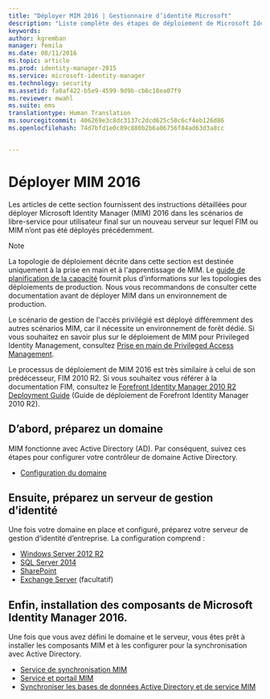 ```yaml
---
title: "Déployer MIM 2016 | Gestionnaire d’identité Microsoft"
description: "Liste complète des étapes de déploiement de Microsoft Identity Manager 2016, de la préparation de l’environnement à la configuration des portails."
keywords: 
author: kgremban
manager: femila
ms.date: 08/11/2016
ms.topic: article
ms.prod: identity-manager-2015
ms.service: microsoft-identity-manager
ms.technology: security
ms.assetid: fa0af422-b5e9-4599-9d9b-cb6c18ea07f9
ms.reviewer: mwahl
ms.suite: ems
translationtype: Human Translation
ms.sourcegitcommit: 406269e3c8dc3137c2dcd625c50c6cf4eb126d86
ms.openlocfilehash: 74d7bfd1e0c89c880b2b6a06756f84ad63d3a8cc


---
```


# Déployer MIM 2016
Les articles de cette section fournissent des instructions détaillées pour déployer Microsoft Identity Manager (MIM) 2016 dans les scénarios de libre-service pour utilisateur final sur un nouveau serveur sur lequel FIM ou MIM n’ont pas été déployés précédemment.

> [!NOTE]
> La topologie de déploiement décrite dans cette section est destinée uniquement à la prise en main et à l'apprentissage de MIM.  Le [guide de planification de la capacité](/microsoft-identity-manager/plan-design/capacity-planning-guide) fournit plus d’informations sur les topologies des déploiements de production.  Nous vous recommandons de consulter cette documentation avant de déployer MIM dans un environnement de production.

Le scénario de gestion de l'accès privilégié est déployé différemment des autres scénarios MIM, car il nécessite un environnement de forêt dédié.  Si vous souhaitez en savoir plus sur le déploiement de MIM pour Privileged Identity Management, consultez [Prise en main de Privileged Access Management](/microsoft-identity-manager/pam/privileged-access-management-get-started).

Le processus de déploiement de MIM 2016 est très similaire à celui de son prédécesseur, FIM 2010 R2. Si vous souhaitez vous référer à la documentation FIM, consultez le [Forefront Identity Manager 2010 R2 Deployment Guide](https://technet.microsoft.com/library/jj134310) (Guide de déploiement de Forefront Identity Manager 2010 R2).

## D’abord, préparez un domaine
MIM fonctionne avec Active Directory (AD). Par conséquent, suivez ces étapes pour configurer votre contrôleur de domaine Active Directory.
- [Configuration du domaine](preparing-domain.md)

## Ensuite, préparez un serveur de gestion d’identité
Une fois votre domaine en place et configuré, préparez votre serveur de gestion d’identité d’entreprise. La configuration comprend :
- [Windows Server 2012 R2](prepare-server-ws2012r2.md)
- [SQL Server 2014](prepare-server-sql2014.md)
- [SharePoint](prepare-server-sharepoint.md)
- [Exchange Server](prepare-server-exchange.md) (facultatif)

## Enfin, installation des composants de Microsoft Identity Manager 2016.
Une fois que vous avez défini le domaine et le serveur, vous êtes prêt à installer les composants MIM et à les configurer pour la synchronisation avec Active Directory.
- [Service de synchronisation MIM](install-mim-sync.md)
- [Service et portail MIM](install-mim-service-portal.md)
- [Synchroniser les bases de données Active Directory et de service MIM](install-mim-sync-ad-service.md)



<!--HONumber=Aug16_HO2-->


